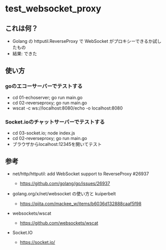 # test_websocket_proxy

## これは何？

- Golang の httputil.ReverseProxy で WebSocket がプロキシーできるか試したもの
- 結果: できた

## 使い方

### goのエコーサーバーでテストする
- cd 01-echoserver; go run main.go
- cd 02-reverseproxy; go run main.go
- wscat -c ws://localhost:8080/echo -o localhost:8080

### Socket.ioのチャットサーバーでテストする
- cd 03-socket.io; node index.js
- cd 02-reverseproxy; go run main.go
- ブラウザからlocalhost:12345を開いてテスト

## 参考

- net/http/httputil: add WebSocket support to ReverseProxy #26937

  - https://github.com/golang/go/issues/26937

- golang.org/x/net/websocket の使い方と kuiperbelt
  - https://qiita.com/mackee_w/items/b6036d132888caaf5f98
- websockets/wscat
  - https://github.com/websockets/wscat

- Socket.IO
  - https://socket.io/